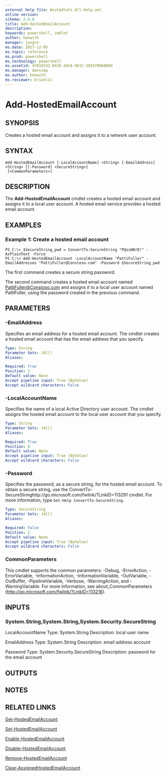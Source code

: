```yaml
---
external help file: WssCmdlets.dll-Help.xml
online version: 
schema: 2.0.0
title: Add-HostedEmailAccount
description: 
keywords: powershell, cmdlet
author: kenwith
manager: jasgro
ms.date: 2017-12-05
ms.topic: reference
ms.prod: powershell
ms.technology: powershell
ms.assetid: 47819332-D41D-44CA-9A1C-50247066ADA9
ms.manager: dansimp
ms.author: kenwith
ms.reviewer: brianlic
---
```


# Add-HostedEmailAccount

## SYNOPSIS
Creates a hosted email account and assigns it to a network user account.

## SYNTAX

```
Add-HostedEmailAccount [-LocalAccountName] <String> [-EmailAddress] <String> [[-Password] <SecureString>]
 [<CommonParameters>]
```

## DESCRIPTION
The **Add-HostedEmailAccount** cmdlet creates a hosted email account and assigns it to a local user account.
A hosted email service provides a hosted email account.

## EXAMPLES

### Example 1: Create a hosted email account
```
PS C:\> $SecureString_pwd = ConvertTo-SecureString "P@ssW0rD!" -AsPlainText -Force
PS C:\> Add-HostedEmailAccount -LocalAccountName "PattiFuller" -EmailAddresses "PattiFuller@Constoso.com" -Password $SecureString_pwd
```

The first command creates a secure string password.

The second command creates a hosted email account named PattiFuller@Constoso.com and assigns it to a local user account named PattiFuller, using the password created in the previous command.

## PARAMETERS

### -EmailAddress
Specifies an email address for a hosted email account.
The cmdlet creates a hosted email account that has the email address that you specify.

```yaml
Type: String
Parameter Sets: (All)
Aliases: 

Required: True
Position: 1
Default value: None
Accept pipeline input: True (ByValue)
Accept wildcard characters: False
```

### -LocalAccountName
Specifies the name of a local Active Directory user account.
The cmdlet assigns the hosted email account to the local user account that you specify.

```yaml
Type: String
Parameter Sets: (All)
Aliases: 

Required: True
Position: 0
Default value: None
Accept pipeline input: True (ByValue)
Accept wildcard characters: False
```

### -Password
Specifies the password, as a secure string, for the hosted email account.
To obtain a secure string, use the ConvertTo-SecureStringhttp://go.microsoft.com/fwlink/?LinkID=113291 cmdlet.
For more information, type `Get-Help ConvertTo-SecureString`.

```yaml
Type: SecureString
Parameter Sets: (All)
Aliases: 

Required: False
Position: 2
Default value: None
Accept pipeline input: True (ByValue)
Accept wildcard characters: False
```

### CommonParameters
This cmdlet supports the common parameters: -Debug, -ErrorAction, -ErrorVariable, -InformationAction, -InformationVariable, -OutVariable, -OutBuffer, -PipelineVariable, -Verbose, -WarningAction, and -WarningVariable. For more information, see about_CommonParameters (http://go.microsoft.com/fwlink/?LinkID=113216).

## INPUTS

### System.String,System.String,System.Security.SecureString
LocalAccountName
Type: System.String
Description: local user name

EmailAddress
Type: System.String
Description: email address account

Password
Type: System.Security.SecureString
Description: password for the email account

## OUTPUTS

## NOTES

## RELATED LINKS

[Get-HostedEmailAccount](./Get-HostedEmailAccount.md)

[Set-HostedEmailAccount](./Set-HostedEmailAccount.md)

[Enable-HostedEmailAccount](./Enable-HostedEmailAccount.md)

[Disable-HostedEmailAccount](./Disable-HostedEmailAccount.md)

[Remove-HostedEmailAccount](./Remove-HostedEmailAccount.md)

[Clear-AssignedHostedEmailAccount](./Clear-AssignedHostedEmailAccount.md)

